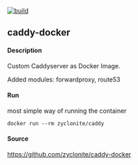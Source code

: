 [![build](https://github.com/zyclonite/caddy-docker/actions/workflows/build.yml/badge.svg)](https://github.com/zyclonite/caddy-docker/actions/workflows/build.yml)

## caddy-docker

#### Description

Custom Caddyserver as Docker Image.

Added modules: forwardproxy, route53

#### Run

most simple way of running the container

    docker run --rm zyclonite/caddy

#### Source

https://github.com/zyclonite/caddy-docker
